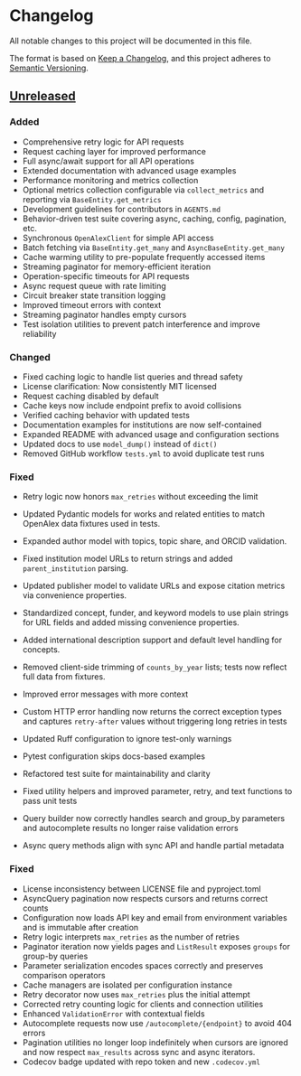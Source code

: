 # Changelog

All notable changes to this project will be documented in this file.

The format is based on [Keep a Changelog](https://keepachangelog.com/en/1.0.0/),
and this project adheres to [Semantic Versioning](https://semver.org/spec/v2.0.0.html).

## [Unreleased]

### Added
- Comprehensive retry logic for API requests
- Request caching layer for improved performance
- Full async/await support for all API operations
- Extended documentation with advanced usage examples
- Performance monitoring and metrics collection
- Optional metrics collection configurable via `collect_metrics` and reporting
  via `BaseEntity.get_metrics`
- Development guidelines for contributors in `AGENTS.md`
- Behavior-driven test suite covering async, caching, config, pagination, etc.
- Synchronous ``OpenAlexClient`` for simple API access
- Batch fetching via ``BaseEntity.get_many`` and ``AsyncBaseEntity.get_many``
- Cache warming utility to pre-populate frequently accessed items
- Streaming paginator for memory-efficient iteration
- Operation-specific timeouts for API requests
- Async request queue with rate limiting
- Circuit breaker state transition logging
- Improved timeout errors with context
- Streaming paginator handles empty cursors
- Test isolation utilities to prevent patch interference and improve reliability

### Changed
- Fixed caching logic to handle list queries and thread safety
- License clarification: Now consistently MIT licensed
- Request caching disabled by default
- Cache keys now include endpoint prefix to avoid collisions
- Verified caching behavior with updated tests
- Documentation examples for institutions are now self-contained
- Expanded README with advanced usage and configuration sections
- Updated docs to use `model_dump()` instead of `dict()`
- Removed GitHub workflow `tests.yml` to avoid duplicate test runs

### Fixed
- Retry logic now honors `max_retries` without exceeding the limit
- Updated Pydantic models for works and related entities to match OpenAlex data
  fixtures used in tests.
- Expanded author model with topics, topic share, and ORCID validation.
- Fixed institution model URLs to return strings and added ``parent_institution`` parsing.
- Updated publisher model to validate URLs and expose citation metrics via
  convenience properties.
- Standardized concept, funder, and keyword models to use plain strings for URL
  fields and added missing convenience properties.
- Added international description support and default level handling for
  concepts.
- Removed client-side trimming of ``counts_by_year`` lists; tests now reflect
  full data from fixtures.
- Improved error messages with more context
- Custom HTTP error handling now returns the correct exception types and
  captures ``retry-after`` values without triggering long retries in tests
- Updated Ruff configuration to ignore test-only warnings
- Pytest configuration skips docs-based examples
- Refactored test suite for maintainability and clarity

- Fixed utility helpers and improved parameter, retry, and text functions to
  pass unit tests
- Query builder now correctly handles search and group_by parameters
  and autocomplete results no longer raise validation errors
- Async query methods align with sync API and handle partial metadata

### Fixed
- License inconsistency between LICENSE file and pyproject.toml
- AsyncQuery pagination now respects cursors and returns correct counts
- Configuration now loads API key and email from environment variables and is
  immutable after creation
- Retry logic interprets ``max_retries`` as the number of retries
- Paginator iteration now yields pages and ``ListResult`` exposes ``groups``
  for group-by queries
- Parameter serialization encodes spaces correctly and preserves comparison operators
- Cache managers are isolated per configuration instance
- Retry decorator now uses ``max_retries`` plus the initial attempt
- Corrected retry counting logic for clients and connection utilities
- Enhanced ``ValidationError`` with contextual fields
- Autocomplete requests now use ``/autocomplete/{endpoint}`` to avoid 404 errors
- Pagination utilities no longer loop indefinitely when cursors are ignored and
  now respect ``max_results`` across sync and async iterators.
- Codecov badge updated with repo token and new `.codecov.yml`

[Unreleased]: https://github.com/b-vitamins/openalex-python/compare/HEAD

